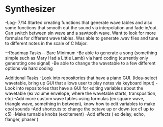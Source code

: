 # Synthesizer
-Log-
7/14 Started creating functions that generate wave tables and also some functions that smooth out the sound via interpolation and fade in/out. 
Can switch between sin wave and a sawtooth wave. Want to look for more formulas for different wave tables. 
Was able to generate .wav files and tune to different notes in the scale of C Major.

--Roadmap Tasks--
Bare Minimum
-Be able to generate a song (something simple such as Mary Had a Little Lamb) via hard coding (currently only generating one signal)
-Be able to change the wavetable to a few different options via hard coding

Additional Tasks
-Look into repositories that have a piano GUI. (Idea-select wavetable, bring up GUI that allows user to play notes via keyboard input)
-Look into repositories that have a GUI for editing variables about the wavetable (ex volume envelope, where the wavetable starts, transposition, etc)
-Add more custom wave tables using formulas (ex square wave, triangle wave, something in between), know how to edit variables to make cool sounds
-Add shortcuts to change the octave up or down (ex c1 up to c5)
-Make turnable knobs (excitement)
-Add effects ( ex delay, echo, flanger, phaser )



 

